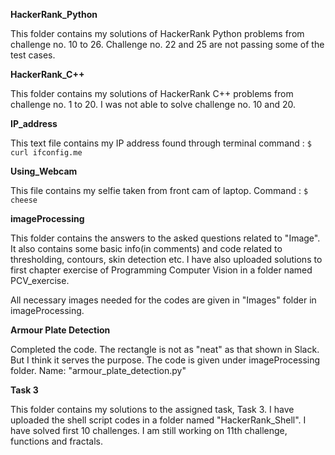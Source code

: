 **HackerRank_Python**

This folder contains my solutions of HackerRank Python problems from challenge no. 10 to 26. Challenge no. 22 and 25 are not passing some of the test cases.

**HackerRank_C++**

This folder contains my solutions of HackerRank C++ problems from challenge no. 1 to 20. I was not able to solve challenge no. 10 and 20.

**IP_address**

This text file contains my IP address found through terminal command : 
```$ curl ifconfig.me```

**Using_Webcam**

This file contains my selfie taken from front cam of laptop. Command :
```$ cheese```

**imageProcessing**

This folder contains the answers to the asked questions related to "Image". It also contains some basic info(in comments) and code related to thresholding, contours, skin detection etc. I have also uploaded solutions to first chapter exercise of Programming Computer Vision in a folder named PCV_exercise.

All necessary images needed for the codes are given in "Images" folder in imageProcessing.

**Armour Plate Detection**

Completed the code. The rectangle is not as "neat" as that shown in Slack. But I think it serves the purpose. The code is given under imageProcessing folder. Name: "armour_plate_detection.py"

**Task 3**

This folder contains my solutions to the assigned task, Task 3. I have uploaded the shell script codes in a folder named "HackerRank_Shell". I have solved first 10 challenges. I am still working on 11th challenge, functions and fractals.
